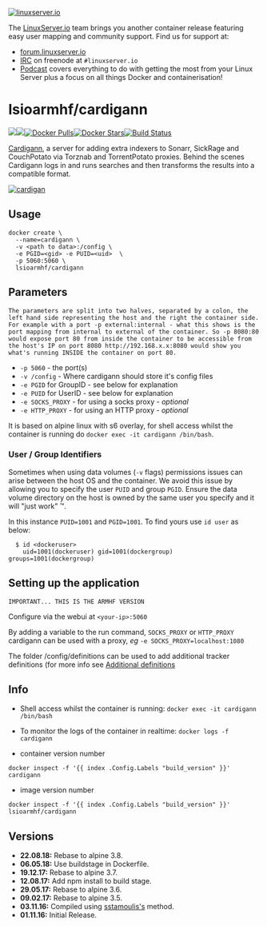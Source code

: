 [linuxserverurl]: https://linuxserver.io
[forumurl]: https://forum.linuxserver.io
[ircurl]: https://www.linuxserver.io/irc/
[podcasturl]: https://www.linuxserver.io/podcast/
[cardurl]: https://github.com/cardigann/cardigann
[hub]: https://hub.docker.com/r/lsioarmhf/cardigann/

[![linuxserver.io](https://raw.githubusercontent.com/linuxserver/docker-templates/master/linuxserver.io/img/linuxserver_medium.png)][linuxserverurl]

The [LinuxServer.io][linuxserverurl] team brings you another container release featuring easy user mapping and community support. Find us for support at:
* [forum.linuxserver.io][forumurl]
* [IRC][ircurl] on freenode at `#linuxserver.io`
* [Podcast][podcasturl] covers everything to do with getting the most from your Linux Server plus a focus on all things Docker and containerisation!

# lsioarmhf/cardigann
[![](https://images.microbadger.com/badges/version/lsioarmhf/cardigann.svg)](https://microbadger.com/images/lsioarmhf/cardigann "Get your own version badge on microbadger.com")[![](https://images.microbadger.com/badges/image/lsioarmhf/cardigann.svg)](https://microbadger.com/images/lsioarmhf/cardigann "Get your own image badge on microbadger.com")[![Docker Pulls](https://img.shields.io/docker/pulls/lsioarmhf/cardigann.svg)][hub][![Docker Stars](https://img.shields.io/docker/stars/lsioarmhf/cardigann.svg)][hub][![Build Status](https://ci.linuxserver.io/buildStatus/icon?job=Docker-Builders/armhf/armhf-cardigann)](https://ci.linuxserver.io/job/Docker-Builders/job/armhf/job/armhf-cardigann/)

[Cardigann][cardurl], a server for adding extra indexers to Sonarr, SickRage and CouchPotato via Torznab and TorrentPotato proxies. Behind the scenes Cardigann logs in and runs searches and then transforms the results into a compatible format. 

[![cardigan](https://raw.githubusercontent.com/linuxserver/docker-templates/master/linuxserver.io/img/cardigan.png)][cardurl]

## Usage

```
docker create \
  --name=cardigann \
  -v <path to data>:/config \
  -e PGID=<gid> -e PUID=<uid>  \
  -p 5060:5060 \
  lsioarmhf/cardigann

```

## Parameters

`The parameters are split into two halves, separated by a colon, the left hand side representing the host and the right the container side. 
For example with a port -p external:internal - what this shows is the port mapping from internal to external of the container.
So -p 8080:80 would expose port 80 from inside the container to be accessible from the host's IP on port 8080
http://192.168.x.x:8080 would show you what's running INSIDE the container on port 80.`



* `-p 5060` - the port(s)
* `-v /config` - Where cardigann should store it's config files
* `-e PGID` for GroupID - see below for explanation
* `-e PUID` for UserID - see below for explanation
* `-e SOCKS_PROXY` - for using a socks proxy - *optional*
* `-e HTTP_PROXY` - for using an HTTP proxy - *optional*

It is based on alpine linux with s6 overlay, for shell access whilst the container is running do `docker exec -it cardigann /bin/bash`.

### User / Group Identifiers

Sometimes when using data volumes (`-v` flags) permissions issues can arise between the host OS and the container. We avoid this issue by allowing you to specify the user `PUID` and group `PGID`. Ensure the data volume directory on the host is owned by the same user you specify and it will "just work" ™.

In this instance `PUID=1001` and `PGID=1001`. To find yours use `id user` as below:

```
  $ id <dockeruser>
    uid=1001(dockeruser) gid=1001(dockergroup) groups=1001(dockergroup)
```

## Setting up the application
`IMPORTANT... THIS IS THE ARMHF VERSION`

Configure via the webui at `<your-ip>:5060`

By adding a variable to the run command, `SOCKS_PROXY` or `HTTP_PROXY` cardigann can be used with a proxy, *eg* `-e SOCKS_PROXY=localhost:1080`

The folder /config/definitions can be used to add additional tracker definitions (for more info see [Additional definitions](https://github.com/cardigann/cardigann#definitions)

## Info

* Shell access whilst the container is running: `docker exec -it cardigann /bin/bash`
* To monitor the logs of the container in realtime: `docker logs -f cardigann`

* container version number 

`docker inspect -f '{{ index .Config.Labels "build_version" }}' cardigann`

* image version number

`docker inspect -f '{{ index .Config.Labels "build_version" }}' lsioarmhf/cardigann`

## Versions

+ **22.08.18:** Rebase to alpine 3.8.
+ **06.05.18:** Use buildstage in Dockerfile.
+ **19.12.17:** Rebase to alpine 3.7.
+ **12.08.17:** Add npm install to build stage.
+ **29.05.17:** Rebase to alpine 3.6.
+ **09.02.17:** Rebase to alpine 3.5.
+ **03.11.16:** Compiled using [sstamoulis's](https://github.com/sstamoulis) method.
+ **01.11.16:** Initial Release.
